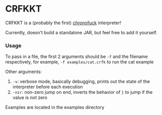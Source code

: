 # CRFKKT

CRFKKT is a (probably the first) [chronofuck](https://esolangs.org/wiki/Chronofuck) interpreter!

Currently, doesn't build a standalone JAR, but feel free to add it yourself.

### Usage
To pass in a file, the first 2 arguments should be `-f` and the filename respectively, for example, `-f examples/cat.crfk` to run the cat example

Other arguments: 
1. `-v`: verbose mode, basically debugging, prints out the state of the interpreter before each execution
2. `-nzr`: non-zero jump on end, inverts the behavior of `}` to jump if the value is *not* zero

Examples are located in the examples directory
